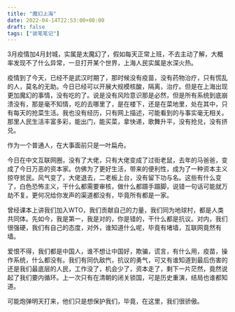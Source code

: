 ```yaml
---
title: "魔幻上海"
date: 2022-04-14T22:53:00+08:00
draft: false
tags: ["装笔笔记"]
---
```



3月疫情加4月封城，实属是太魔幻了，假如每天正常上班，不去主动了解，大概率发现不了什么异常，一旦打开某个世界，上海人民实属是水深火热。

疫情到了今天，已经不是武汉时期了，那时候没有疫苗，没有药物治疗，只有慌乱的人，莫名的无助。今日已经可以开展大规模核酸，隔离，治疗。但是在上海出现更加魔幻的事情，没有吃的了。说是没有风险意识那是必然，但是所有系统到底崩溃没有，那是毫不知情，吃的去哪里了，是在楼下，还是在菜地里，处在其中，只有每天的抢菜生活。我也没有经历，只有网上描述，可能看到的与事实毫无相关。那里人民生活丰富多彩，能出门，能买菜，拿快递，歌舞升平，没有抢兑，没有挤兑。

作为一个普通人，在大事面前只是一叶扁舟。

今日在中文互联网圈，没有了大佬，只有大佬变成了过街老鼠，去年的马爸爸，变成了今日万恶的资本家。仿佛为了更好生活，带来的便利性，成为了一种资本主义掠夺贫民。风气变了，大佬退去，二老板上台，没有留下功与名。这些有什么变了，白色恐怖主义，干什么都需要审核，做什么都蹑手蹑脚，说错一句话可能就万劫不复。更何况给你发声的渠道都没有，毕竟所有都是一家。

曾经课本上讲我们加入WTO，我们贡献自己的力量，我们同为地球村，都是人类共同体。先如今，我是第一，我是对的，你是错的，干什么都是抗议。对内，我们很强硬，我们有自己的态度，对外，谁知道什么呢，毕竟有堵墙，互联网竟然有墙。

爱恨不得，我们都是中国人，谁不想让中国好，欺骗，谎言，有什么用，疫苗，操作系统，什么都没有。我们有同仇敌忾，抗议的勇气，可又有谁知道到最后伤害的还是我们最底层的人民，工作没了，机会少了，资本走了，剩下一片茫然，竟然说起了我们要内循环。上一次只有在清朝的闭关锁国，可是历史重演，结局也谁都知道。

可能炮弹明天打来，他们只是想保护我们，毕竟，在这里，我们很骄傲。